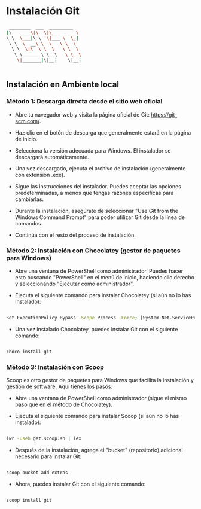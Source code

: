 # Instalación Git

```sh
 ________  ___  _________   
|\   ____\|\  \|\___   ___\ 
\ \  \___|\ \  \|___ \  \_| 
 \ \  \  __\ \  \   \ \  \  
  \ \  \|\  \ \  \   \ \  \ 
   \ \_______\ \__\   \ \__\
    \|_______|\|__|    \|__|
                            
```
## Instalación en Ambiente local

### Método 1: Descarga directa desde el sitio web oficial

- Abre tu navegador web y visita la página oficial de Git: https://git-scm.com/.

- Haz clic en el botón de descarga que generalmente estará en la página de inicio.


- Selecciona la versión adecuada para Windows. El instalador se descargará automáticamente.

- Una vez descargado, ejecuta el archivo de instalación (generalmente con extensión .exe).


- Sigue las instrucciones del instalador. Puedes aceptar las opciones predeterminadas, a menos que tengas razones específicas para cambiarlas.

- Durante la instalación, asegúrate de seleccionar "Use Git from the Windows Command Prompt" para poder utilizar Git desde la línea de comandos.


- Continúa con el resto del proceso de instalación.

### Método 2: Instalación con Chocolatey (gestor de paquetes para Windows)

- Abre una ventana de PowerShell como administrador. Puedes hacer esto buscando "PowerShell" en el menú de inicio, haciendo clic derecho y seleccionando "Ejecutar como administrador".

- Ejecuta el siguiente comando para instalar Chocolatey (si aún no lo has instalado):

```sh

Set-ExecutionPolicy Bypass -Scope Process -Force; [System.Net.ServicePointManager]::SecurityProtocol = [System.Net.ServicePointManager]::SecurityProtocol -bor 3072; iex ((New-Object System.Net.WebClient).DownloadString('https://chocolatey.org/install.ps1'))

```

- Una vez instalado Chocolatey, puedes instalar Git con el siguiente comando:

```sh

choco install git

```

### Método 3: Instalación con Scoop

Scoop es otro gestor de paquetes para Windows que facilita la instalación y gestión de software. Aquí tienes los pasos:

- Abre una ventana de PowerShell como administrador (sigue el mismo paso que en el método de Chocolatey).

- Ejecuta el siguiente comando para instalar Scoop (si aún no lo has instalado):

```sh

iwr -useb get.scoop.sh | iex

```

- Después de la instalación, agrega el "bucket" (repositorio) adicional necesario para instalar Git:

```sh

scoop bucket add extras

```
- Ahora, puedes instalar Git con el siguiente comando:

```sh

scoop install git

```